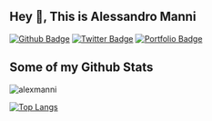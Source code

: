 ## Hey 👋, This is Alessandro Manni
[![Github Badge](https://img.shields.io/badge/-alexmanni-grey?style=flat&logo=github&logoColor=white&link=https://github.com/alexmanni/)](https://www.github.com/alexmanni/) [![Twitter Badge](https://img.shields.io/badge/-@Alex__M__-00acee?style=flat&logo=twitter&logoColor=white&link=https://twitter.com/@Alex__M__/)](https://www.twitter.com/@Alex__M__/) [![Portfolio Badge](https://img.shields.io/badge/portfolio-web-blue?style=flat&link=alexmanni.github.io/)](alexmanni.github.io/) 
## Some of my Github Stats
<p align=left> <img src=https://komarev.com/ghpvc/?username=alexmanni alt=alexmanni /> </p>


[![Top Langs](https://github-readme-stats.vercel.app/api/top-langs/?username=alexmanni&layout=compact)](https://github.com/alexmanni/github-readme-stats)
